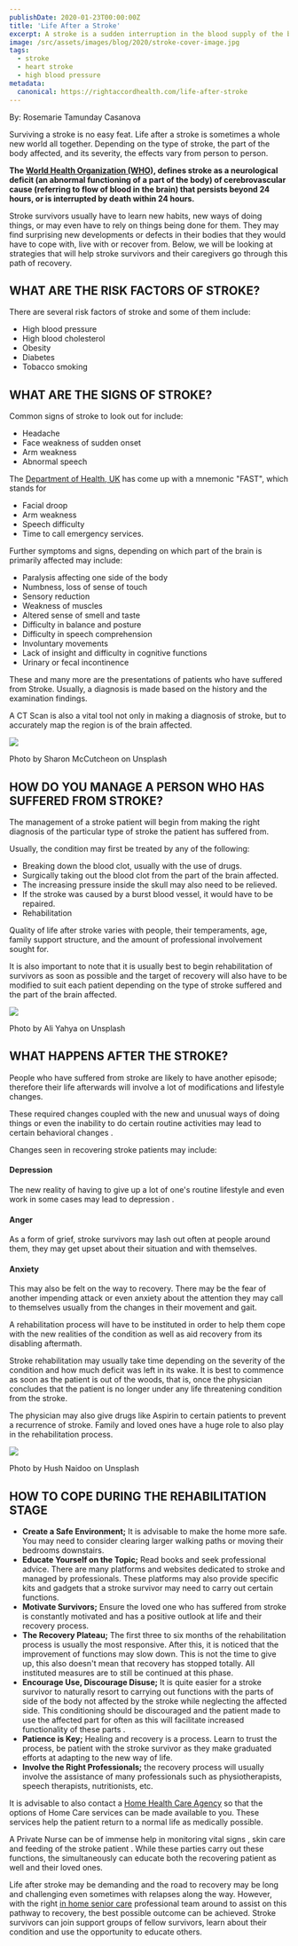```yaml
---
publishDate: 2020-01-23T00:00:00Z
title: 'Life After a Stroke'
excerpt: A stroke is a sudden interruption in the blood supply of the brain. Surviving a stroke is no easy feat. Life after a stroke is a whole new world all together.
image: /src/assets/images/blog/2020/stroke-cover-image.jpg
tags:
  - stroke
  - heart stroke
  - high blood pressure
metadata:
  canonical: https://rightaccordhealth.com/life-after-stroke
---
```




By: Rosemarie Tamunday Casanova



Surviving a stroke is no easy feat. Life after a stroke is sometimes a whole new world all together. Depending on the type of stroke, the part of the body affected, and its severity, the effects vary from person to person.

**The [World Health Organization (WHO)](https://www.who.int/healthinfo/statistics/bod_cerebrovasculardiseasestroke.pdf), defines stroke as a neurological deficit (an abnormal functioning of a part of the body) of cerebrovascular cause (referring to flow of blood in the brain) that persists beyond 24 hours, or is interrupted by death within 24 hours.**

Stroke survivors usually have to learn new habits, new ways of doing things, or may even have to rely on things being done for them. They may find surprising new developments or defects in their bodies that they would have to cope with, live with or recover from. Below, we will be looking at strategies that will help stroke survivors and their caregivers go through this path of recovery.

WHAT ARE THE RISK FACTORS OF STROKE?
------------------------------------

There are several risk factors of stroke and some of them include:

*   High blood pressure
*   High blood cholesterol
*   Obesity
*   Diabetes
*   Tobacco smoking

WHAT ARE THE SIGNS OF STROKE?
-----------------------------

Common signs of stroke to look out for include:

*   Headache
*   Face weakness of sudden onset
*   Arm weakness
*   Abnormal speech

The [Department of Health, UK](https://www.gov.uk/government/news/acting-fast-can-save-hundreds-of-lives) has come up with a mnemonic "FAST", which stands for

*   Facial droop
*   Arm weakness
*   Speech difficulty
*   Time to call emergency services.

Further symptoms and signs, depending on which part of the brain is primarily affected may include:

*   Paralysis affecting one side of the body
*   Numbness, loss of sense of touch
*   Sensory reduction
*   Weakness of muscles
*   Altered sense of smell and taste
*   Difficulty in balance and posture
*   Difficulty in speech comprehension
*   Involuntary movements
*   Lack of insight and difficulty in cognitive functions
*   Urinary or fecal incontinence

These and many more are the presentations of patients who have suffered from Stroke. Usually, a diagnosis is made based on the history and the examination findings.

A CT Scan is also a vital tool not only in making a diagnosis of stroke, but to accurately map the region is of the brain affected.

![](/src/assets/images/blog/2020/sharon-mccutcheon-7PZ8Gb-pmaA-unsplash.jpg)

Photo by Sharon McCutcheon on Unsplash

HOW DO YOU MANAGE A PERSON WHO HAS SUFFERED FROM STROKE?
--------------------------------------------------------

The management of a stroke patient will begin from making the right diagnosis of the particular type of stroke the patient has suffered from.

Usually, the condition may first be treated by any of the following:

*   Breaking down the blood clot, usually with the use of drugs.
*   Surgically taking out the blood clot from the part of the brain affected.
*   The increasing pressure inside the skull may also need to be relieved.
*   If the stroke was caused by a burst blood vessel, it would have to be repaired.
*   Rehabilitation

Quality of life after stroke varies with people, their temperaments, age, family support structure, and the amount of professional involvement sought for.

It is also important to note that it is usually best to begin rehabilitation of survivors as soon as possible and the target of recovery will also have to be modified to suit each patient depending on the type of stroke suffered and the part of the brain affected.

![](/src/assets/images/blog/2020/ali-yahya-G9Si5It7y_o-unsplash.jpg)

Photo by Ali Yahya on Unsplash

WHAT HAPPENS AFTER THE STROKE?
------------------------------

People who have suffered from stroke are likely to have another episode; therefore their life afterwards will involve a lot of modifications and lifestyle changes.

These required changes coupled with the new and unusual ways of doing things or even the inability to do certain routine activities may lead to certain behavioral changes .

Changes seen in recovering stroke patients may include:

#### Depression

The new reality of having to give up a lot of one's routine lifestyle and even work in some cases may lead to depression .

#### Anger

As a form of grief, stroke survivors may lash out often at people around them, they may get upset about their situation and with themselves.

#### Anxiety

This may also be felt on the way to recovery. There may be the fear of another impending attack or even anxiety about the attention they may call to themselves usually from the changes in their movement and gait.

A rehabilitation process will have to be instituted in order to help them cope with the new realities of the condition as well as aid recovery from its disabling aftermath.

Stroke rehabilitation may usually take time depending on the severity of the condition and how much deficit was left in its wake. It is best to commence as soon as the patient is out of the woods, that is, once the physician concludes that the patient is no longer under any life threatening condition from the stroke.

The physician may also give drugs like Aspirin to certain patients to prevent a recurrence of stroke. Family and loved ones have a huge role to also play in the rehabilitation process.

![](/src/assets/images/blog/2020/hush-naidoo-pA0uoltkwao-unsplash.jpg)

Photo by Hush Naidoo on Unsplash

HOW TO COPE DURING THE REHABILITATION STAGE
-------------------------------------------

*   **Create a Safe Environment;** It is advisable to make the home more safe. You may need to consider clearing larger walking paths or moving their bedrooms downstairs.
*   **Educate Yourself on the Topic;** Read books and seek professional advice. There are many platforms and websites dedicated to stroke and managed by professionals. These platforms may also provide specific kits and gadgets that a stroke survivor may need to carry out certain functions.
*   **Motivate Survivors;** Ensure the loved one who has suffered from stroke is constantly motivated and has a positive outlook at life and their recovery process.
*   **The Recovery Plateau;** The first three to six months of the rehabilitation process is usually the most responsive. After this, it is noticed that the improvement of functions may slow down. This is not the time to give up, this also doesn't mean that recovery has stopped totally. All instituted measures are to still be continued at this phase.
*   **Encourage Use, Discourage Disuse;** It is quite easier for a stroke survivor to naturally resort to carrying out functions with the parts of side of the body not affected by the stroke while neglecting the affected side. This conditioning should be discouraged and the patient made to use the affected part for often as this will facilitate increased functionality of these parts .
*   **Patience is Key;** Healing and recovery is a process. Learn to trust the process, be patient with the stroke survivor as they make graduated efforts at adapting to the new way of life.
*   **Involve the Right Professionals;** the recovery process will usually involve the assistance of many professionals such as physiotherapists, speech therapists, nutritionists, etc.

It is advisable to also contact a [Home Health Care Agency](https://rightaccordhealth.com/blog/2020/february/home-care-and-home-health-care.html) so that the options of Home Care services can be made available to you. These services help the patient return to a normal life as medically possible.

A Private Nurse can be of immense help in monitoring vital signs , skin care and feeding of the stroke patient . While these parties carry out these functions, the simultaneously can educate both the recovering patient as well and their loved ones.

Life after stroke may be demanding and the road to recovery may be long and challenging even sometimes with relapses along the way. However, with the right [in home senior care](https://rightaccordhealth.com/services/live-in-homecare.html) professional team around to assist on this pathway to recovery, the best possible outcome can be achieved. Stroke survivors can join support groups of fellow survivors, learn about their condition and use the opportunity to educate others.
